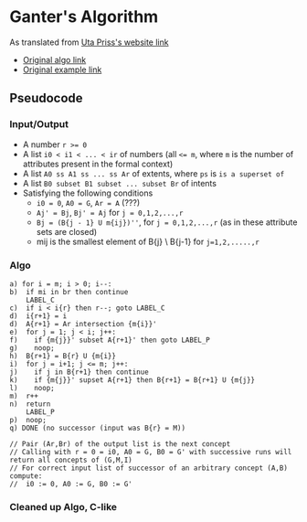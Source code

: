 # Ganter's Algorithm

As translated from [Uta Priss's website link](https://www.upriss.org.uk/fca/fcaalgorithms.html)

- [Original algo link](https://www.upriss.org.uk/fca/ganterAlg.jpg)
- [Original example link](https://upriss.github.io/fca/ganterExample.jpg)

## Pseudocode

### Input/Output
- A number `r >= 0`
- A list `i0 < i1 < ... < ir` of numbers (all `<= m`, where `m` is the number of attributes present in the formal context)
- A list `A0 ss A1 ss ... ss Ar` of extents, where `ps` is `is a superset of`
- A list `B0 subset B1 subset ... subset Br` of intents
- Satisfying the following conditions
  - `i0 = 0`, `A0 = G`, `Ar = A` (???)
  - `Aj' = Bj`, `Bj' = Aj` for `j = 0,1,2,...,r`
  - `Bj = (B{j - 1} U m{ij})''`, for `j = 0,1,2,...,r` (as in these attribute sets are closed)
  - mij is the smallest element of B{j} \ B{j-1} for `j=1,2,.....,r`

### Algo

```
a) for i = m; i > 0; i--:
b)  if mi in br then continue
    LABEL_C
c)  if i < i{r} then r--; goto LABEL_C
d)  i{r+1} = i
d)  A{r+1} = Ar intersection {m{i}}'
e)  for j = 1; j < i; j++:
f)    if {m{j}}' subset A{r+1}' then goto LABEL_P
g)    noop;
h)  B{r+1} = B{r} U {m{i}}
i)  for j = i+1; j <= m; j++:
j)    if j in B{r+1} then continue
k)    if {m{j}}' supset A{r+1} then B{r+1} = B{r+1} U {m{j}}
l)    noop;
m)  r++
n)  return
    LABEL_P
p)  noop;
q) DONE (no successor (input was B{r} = M))

// Pair (Ar,Br) of the output list is the next concept
// Calling with r = 0 = i0, A0 = G, B0 = G' with successive runs will return all concepts of (G,M,I)
// For correct input list of successor of an arbitrary concept (A,B) compute:
//  i0 := 0, A0 := G, B0 := G'
```

### Cleaned up Algo, C-like
```

```
